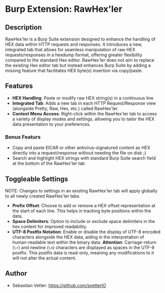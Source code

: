 # Burp Extension: RawHex'ler

## Description
RawHex'ler is a Burp Suite extension designed to enhance the handling of HEX data within HTTP requests and responses.
It introduces a new, integrated tab that allows for seamless manipulation of raw HEX requests/responses in a hexdump format, offering greater flexibility compared to the standard Hex editor.
RawHex'ler does not aim to replace the existing Hex editor tab but instead enhances Burp Suite by adding a missing feature that facilitates HEX byte(s) insertion via copy/paste.

## Features

- **HEX Handling**: Paste or modify raw HEX string(s) in a continuous line
- **Integrated Tab**: Adds a new tab in each HTTP Request/Response view (alongside Pretty, Raw, Hex, etc.) called RawHex'ler.
- **Context Menu Access**: Right-click within the RawHex'ler tab to access a variety of display modes and settings, allowing you to tailor the HEX data presentation to your preferences.

### Bonus Featurs

- Copy and paste EICAR or other antivirus-signatured content as HEX directly into a request/response without needing the file on disk ;)
- Search and highlight HEX strings with standard Burp Suite search field at the bottom of the RawHex'ler tab

## Toggleable Settings

NOTE: Changes to settings in an existing RawHex'ler tab will apply globally to all newly created RawHex'ler tabs.

- **Prefix Offset**: Choose to add or remove a HEX offset representation at the start of each line. This helps in tracking byte positions within the data.
- **Space Delimiters**: Option to include or exclude space delimiters in the hex content for improved readability.
- **UTF-8 Postfix Notation**: Enable or disable the display of UTF-8 encoded characters alongside the HEX data, aiding in the interpretation of human-readable text within the binary data.
  **Attention**: Carriage-return (`\r`) and newline (`\n`) characters are displayed as spaces in the UTF-8 postfix. This postfix data is read-only, meaning any modifications to it will not alter the actual content.

## Author

- Sebastian Vetter: https://github.com/svetterIO
